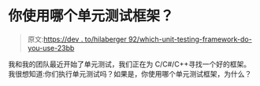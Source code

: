 # 你使用哪个单元测试框架？

> 原文:[https://dev . to/hilaberger 92/which-unit-testing-framework-do-you-use-23bb](https://dev.to/hilaberger92/which-unit-testing-framework-do-you-use-23bb)

我和我的团队最近开始了单元测试，我们正在为 C/C#/C++寻找一个好的框架。我很想知道:你们执行单元测试吗？如果是，你使用哪个单元测试框架，为什么？